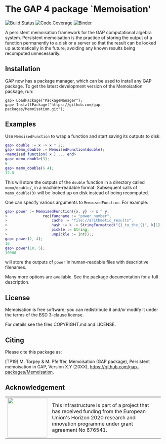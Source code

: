The GAP 4 package `Memoisation'
===============================

[![Build Status](https://travis-ci.org/gap-packages/Memoisation.svg?branch=master)](https://travis-ci.org/gap-packages/Memoisation)
[![Code Coverage](https://codecov.io/github/gap-packages/Memoisation/coverage.svg?branch=master&token=)](https://codecov.io/gh/gap-packages/Memoisation)
[![Binder](https://mybinder.org/badge_logo.svg)](https://mybinder.org/v2/gh/gap-packages/Memoisation/master?filepath=notebooks/PackageManager-demo.ipynb)

A persistent memoisation framework for the GAP computational algebra system.
Persistent memoisation is the practice of storing the output of a function
permanently to a disk or a server so that the result can be looked up
automatically in the future, avoiding any known results being recomputed
unnecessarily.

Installation
------------
GAP now has a package manager, which can be used to install any GAP package.  To
get the latest development version of the Memoisation package, run:

    gap> LoadPackage("PackageManager");
    gap> InstallPackage("https://github.com/gap-packages/Memoisation.git");

Examples
--------
Use `MemoisedFunction` to wrap a function and start saving its outputs to disk:

```gap
gap> double := x -> x * 2;;
gap> memo_double := MemoisedFunction(double);
<memoised function( x ) ... end>
gap> memo_double(3);
6
gap> memo_double(6.4);
12.8
```

This will store the outputs of the `double` function in a directory called
`memo/double/`, in a machine-readable format.  Subsequent calls of
`memo_double(3)` will be looked up on disk instead of being recomputed.

One can specify various arguments to `MemoisedFunction`.  For example:

```gap
gap> power := MemoisedFunction({x, y} -> x ^ y,
>                rec(funcname := "power_number",
>                    cache := "file://arithmetic_results",
>                    hash := k -> StringFormatted("{}_to_the_{}", k[1], k[2]),
>                    pickle := String,
>                    unpickle := Int));;
gap> power(2, 4);
16
gap> power(10, 5);
10000
```

will store the outputs of `power` in human-readable files with descriptive
filenames.

Many more options are available.  See the package documentation for a full
description.

License
-------

Memoisation is free software; you can redistribute it and/or modify it under
the terms of the BSD 3-clause license.

For details see the files COPYRIGHT.md and LICENSE.

Citing
------
Please cite this package as:

[TP19]
M. Torpey & M. Pfeiffer,
Memoisation (GAP package),
Persistent memoisation in GAP,
Version X.Y (20XX),
https://github.com/gap-packages/Memoisation.

Acknowledgement
---------------

<table class="none">
<tr>
<td>
  <img src="http://opendreamkit.org/public/logos/Flag_of_Europe.svg" width="128">
</td>
<td>
  This infrastructure is part of a project that has received funding from the
  European Union's Horizon 2020 research and innovation programme under grant
  agreement No 676541.
</td>
</tr>
